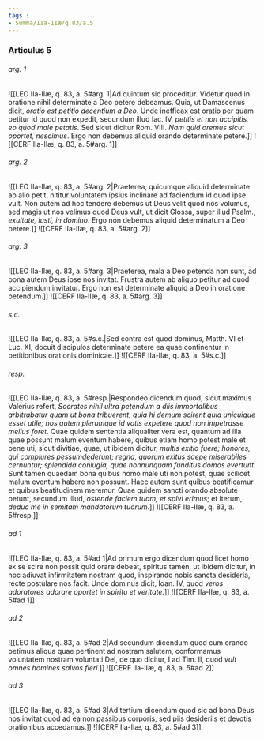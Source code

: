```yaml
---
tags : 
- Summa/IIa-IIæ/q.83/a.5
---
```


### Articulus 5

###### arg. 1
![[LEO IIa-IIæ, q. 83, a. 5#arg. 1|Ad quintum sic proceditur. Videtur quod in oratione nihil determinate a Deo petere debeamus. Quia, ut Damascenus dicit, *oratio est petitio decentium a Deo*. Unde inefficax est oratio per quam petitur id quod non expedit, secundum illud Iac. IV, *petitis et non accipitis, eo quod male petatis*. Sed sicut dicitur Rom. VIII. *Nam quid oremus sicut oportet, nescimus*. Ergo non debemus aliquid orando determinate petere.]]
![[CERF IIa-IIæ, q. 83, a. 5#arg. 1]]

###### arg. 2
![[LEO IIa-IIæ, q. 83, a. 5#arg. 2|Praeterea, quicumque aliquid determinate ab alio petit, nititur voluntatem ipsius inclinare ad faciendum id quod ipse vult. Non autem ad hoc tendere debemus ut Deus velit quod nos volumus, sed magis ut nos velimus quod Deus vult, ut dicit Glossa, super illud Psalm., *exultate, iusti, in domino*. Ergo non debemus aliquid determinatum a Deo petere.]]
![[CERF IIa-IIæ, q. 83, a. 5#arg. 2]]

###### arg. 3
![[LEO IIa-IIæ, q. 83, a. 5#arg. 3|Praeterea, mala a Deo petenda non sunt, ad bona autem Deus ipse nos invitat. Frustra autem ab aliquo petitur ad quod accipiendum invitatur. Ergo non est determinate aliquid a Deo in oratione petendum.]]
![[CERF IIa-IIæ, q. 83, a. 5#arg. 3]]

###### s.c.
![[LEO IIa-IIæ, q. 83, a. 5#s.c.|Sed contra est quod dominus, Matth. VI et Luc. XI, docuit discipulos determinate petere ea quae continentur in petitionibus orationis dominicae.]]
![[CERF IIa-IIæ, q. 83, a. 5#s.c.]]

###### resp.
![[LEO IIa-IIæ, q. 83, a. 5#resp.|Respondeo dicendum quod, sicut maximus Valerius refert, *Socrates nihil ultra petendum a diis immortalibus arbitrabatur quam ut bona tribuerent, quia hi demum scirent quid unicuique esset utile; nos autem plerumque id votis expetere quod non impetrasse melius foret*. Quae quidem sententia aliqualiter vera est, quantum ad illa quae possunt malum eventum habere, quibus etiam homo potest male et bene uti, sicut divitiae, quae, ut ibidem dicitur, *multis exitio fuere; honores, qui complures pessumdederunt; regna, quorum exitus saepe miserabiles cernuntur; splendida coniugia, quae nonnunquam funditus domos evertunt*. Sunt tamen quaedam bona quibus homo male uti non potest, quae scilicet malum eventum habere non possunt. Haec autem sunt quibus beatificamur et quibus beatitudinem meremur. Quae quidem sancti orando absolute petunt, secundum illud, *ostende faciem tuam, et salvi erimus*; et iterum, *deduc me in semitam mandatorum tuorum*.]]
![[CERF IIa-IIæ, q. 83, a. 5#resp.]]

###### ad 1
![[LEO IIa-IIæ, q. 83, a. 5#ad 1|Ad primum ergo dicendum quod licet homo ex se scire non possit quid orare debeat, spiritus tamen, ut ibidem dicitur, in hoc adiuvat infirmitatem nostram quod, inspirando nobis sancta desideria, recte postulare nos facit. Unde dominus dicit, Ioan. IV, quod *veros adoratores adorare oportet in spiritu et veritate*.]]
![[CERF IIa-IIæ, q. 83, a. 5#ad 1]]

###### ad 2
![[LEO IIa-IIæ, q. 83, a. 5#ad 2|Ad secundum dicendum quod cum orando petimus aliqua quae pertinent ad nostram salutem, conformamus voluntatem nostram voluntati Dei, de quo dicitur, I ad Tim. II, quod *vult omnes homines salvos fieri*.]]
![[CERF IIa-IIæ, q. 83, a. 5#ad 2]]

###### ad 3
![[LEO IIa-IIæ, q. 83, a. 5#ad 3|Ad tertium dicendum quod sic ad bona Deus nos invitat quod ad ea non passibus corporis, sed piis desideriis et devotis orationibus accedamus.]]
![[CERF IIa-IIæ, q. 83, a. 5#ad 3]]

